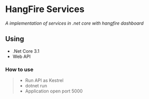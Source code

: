 # HangFire Services
*A implementation of services in .net core with hangfire dashboard*


## Using
- .Net Core 3.1
- Web API


### How to use

> - Run API as Kestrel  
> - dotnet run  
> - Application open port 5000  